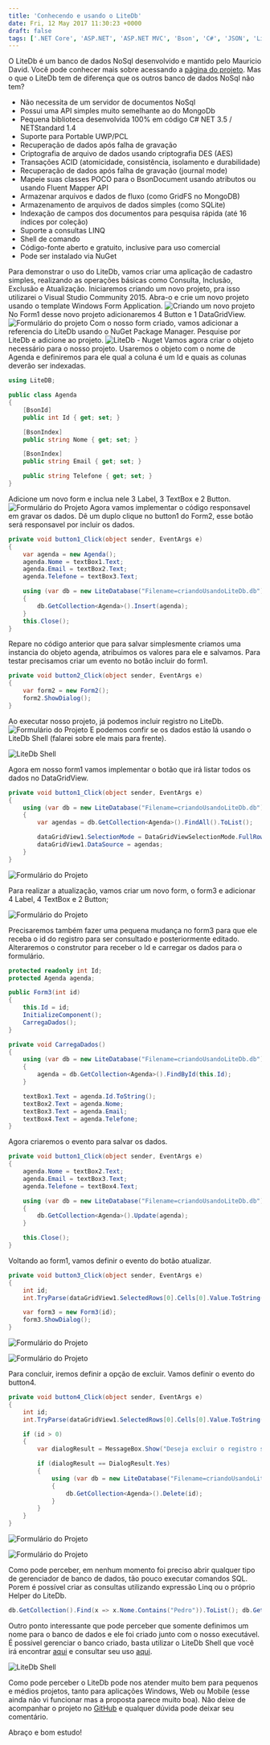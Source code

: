 ```yaml
---
title: 'Conhecendo e usando o LiteDb'
date: Fri, 12 May 2017 11:30:23 +0000
draft: false
tags: ['.NET Core', 'ASP.NET', 'ASP.NET MVC', 'Bson', 'C#', 'JSON', 'LiteDb', 'LiteDb', 'Mauricio David', 'NoSql', 'NoSql']
---
```


O LiteDb é um banco de dados NoSql desenvolvido e mantido pelo Mauricio David. Você pode conhecer mais sobre acessando a [página do projeto](http://www.litedb.org/). Mas o que o LiteDb tem de diferença que os outros banco de dados NoSql não tem?

* Não necessita de um servidor de documentos NoSql
* Possui uma API simples muito semelhante ao do MongoDb
* Pequena biblioteca desenvolvida 100% em código C# NET 3.5 / NETStandard 1.4
* Suporte para Portable UWP/PCL
* Recuperação de dados após falha de gravação
* Criptografia de arquivo de dados usando criptografia DES (AES)
* Transações ACID (atomicidade, consistência, isolamento e durabilidade)
* Recuperação de dados após falha de gravação (journal mode)
* Mapeie suas classes POCO para o BsonDocument usando atributos ou usando Fluent Mapper API
* Armazenar arquivos e dados de fluxo (como GridFS no MongoDB)
* Armazenamento de arquivos de dados simples (como SQLite)
* Indexação de campos dos documentos para pesquisa rápida (até 16 índices por coleção)
* Suporte a consultas LINQ
* Shell de comando
* Código-fonte aberto e gratuito, inclusive para uso comercial
* Pode ser instalado via NuGet

Para demonstrar o uso do LiteDb, vamos criar uma aplicação de cadastro simples, realizando as operações básicas como Consulta, Inclusão, Exclusão e Atualização. Iniciaremos criando um novo projeto, pra isso utilizarei o Visual Studio Community 2015. Abra-o e crie um novo projeto usando o template Windows Form Application. ![Criando um novo projeto](/contents/2017/04/criando_usando_litedb_001-1.png) No Form1 desse novo projeto adicionaremos 4 Button e 1 DataGridView. ![Formulário do projeto](/contents/2017/04/criando_usando_litedb_002-1.png) Com o nosso form criado, vamos adicionar a referencia do LiteDb usando o NuGet Package Manager. Pesquise por LiteDb e adicione ao projeto. ![LiteDb - Nuget](/contents/2017/04/criando_usando_litedb_003-1.png) Vamos agora criar o objeto necessário para o nosso projeto. Usaremos o objeto com o nome de Agenda e definiremos para ele qual a coluna é um Id e quais as colunas deverão ser indexadas.

```csharp
using LiteDB;

public class Agenda
{
    [BsonId]
    public int Id { get; set; }

    [BsonIndex]
    public string Nome { get; set; }

    [BsonIndex]
    public string Email { get; set; }

    public string Telefone { get; set; }
}
```

Adicione um novo form e inclua nele 3 Label, 3 TextBox e 2 Button. ![Formulário do Projeto](/contents/2017/04/criando_usando_litedb_004-1.png) Agora vamos implementar o código responsavel em gravar os dados. Dê um duplo clique no button1 do Form2, esse botão será responsavel por incluir os dados.

```csharp
private void button1_Click(object sender, EventArgs e)
{
    var agenda = new Agenda();
    agenda.Nome = textBox1.Text;
    agenda.Email = textBox2.Text;
    agenda.Telefone = textBox3.Text;

    using (var db = new LiteDatabase("Filename=criandoUsandoLiteDb.db"))
    {
        db.GetCollection<Agenda>().Insert(agenda);
    }
    this.Close();
}
```

Repare no código anterior que para salvar simplesmente criamos uma instancia do objeto agenda, atribuimos os valores para ele e salvamos. Para testar precisamos criar um evento no botão incluir do form1.

```csharp
private void button2_Click(object sender, EventArgs e)
{
    var form2 = new Form2();
    form2.ShowDialog();
}
```

Ao executar nosso projeto, já podemos incluir registro no LiteDb. ![Formulário do Projeto](/contents/2017/04/criando_usando_litedb_005-1.png) E podemos confir se os dados estão lá usando o LiteDb Shell (falarei sobre ele mais para frente). 

![LiteDb Shell](/contents/2017/04/criando_usando_litedb_006-1.png) 

Agora em nosso form1 vamos implementar o botão que irá listar todos os dados no DataGridView.

```csharp
private void button1_Click(object sender, EventArgs e)
{
    using (var db = new LiteDatabase("Filename=criandoUsandoLiteDb.db"))
    {
        var agendas = db.GetCollection<Agenda>().FindAll().ToList();

        dataGridView1.SelectionMode = DataGridViewSelectionMode.FullRowSelect;
        dataGridView1.DataSource = agendas;
    }
}
```

![Formulário do Projeto](/contents/2017/04/criando_usando_litedb_007-1.png) 

Para realizar a atualização, vamos criar um novo form, o form3 e adicionar 4 Label, 4 TextBox e 2 Button; 

![Formulário do Projeto](/contents/2017/04/criando_usando_litedb_008-1.png) 

Precisaremos também fazer uma pequena mudança no form3 para que ele receba o id do registro para ser consultado e posteriormente editado. Alteraremos o construtor para receber o Id e carregar os dados para o formulário.

```csharp
protected readonly int Id;
protected Agenda agenda;

public Form3(int id)
{
    this.Id = id;
    InitializeComponent();
    CarregaDados();
}

private void CarregaDados()
{
    using (var db = new LiteDatabase("Filename=criandoUsandoLiteDb.db"))
    {
        agenda = db.GetCollection<Agenda>().FindById(this.Id);
    }

    textBox1.Text = agenda.Id.ToString();
    textBox2.Text = agenda.Nome;
    textBox3.Text = agenda.Email;
    textBox4.Text = agenda.Telefone;
}
```

Agora criaremos o evento para salvar os dados.

```csharp
private void button1_Click(object sender, EventArgs e)
{
    agenda.Nome = textBox2.Text;
    agenda.Email = textBox3.Text;
    agenda.Telefone = textBox4.Text;

    using (var db = new LiteDatabase("Filename=criandoUsandoLiteDb.db"))
    {
        db.GetCollection<Agenda>().Update(agenda);
    }

    this.Close();
}
```

Voltando ao form1, vamos definir o evento do botão atualizar.

```csharp
private void button3_Click(object sender, EventArgs e)
{
    int id;
    int.TryParse(dataGridView1.SelectedRows[0].Cells[0].Value.ToString(), out id);

    var form3 = new Form3(id);
    form3.ShowDialog();
}
```

![Formulário do Projeto](/contents/2017/04/criando_usando_litedb_009-1.png) 

![Formulário do Projeto](/contents/2017/04/criando_usando_litedb_010-1.png) 

Para concluir, iremos definir a opção de excluir. Vamos definir o evento do button4.

```csharp
private void button4_Click(object sender, EventArgs e)
{
    int id;
    int.TryParse(dataGridView1.SelectedRows[0].Cells[0].Value.ToString(), out id);

    if (id > 0)
    {
        var dialogResult = MessageBox.Show("Deseja excluir o registro selecionado?", "Excluir", MessageBoxButtons.YesNo, MessageBoxIcon.Question, MessageBoxDefaultButton.Button2);

        if (dialogResult == DialogResult.Yes)
        {
            using (var db = new LiteDatabase("Filename=criandoUsandoLiteDb.db"))
            {
                db.GetCollection<Agenda>().Delete(id);
            }
        }
    }
}
```

![Formulário do Projeto](/contents/2017/04/criando_usando_litedb_011-1.png) 

![Formulário do Projeto](/contents/2017/04/criando_usando_litedb_012-1.png) 

Como pode perceber, em nenhum momento foi preciso abrir qualquer tipo de gerenciador de banco de dados, tão pouco executar comandos SQL. Porem é possível criar as consultas utilizando expressão Linq ou o próprio Helper do LiteDb.

```csharp
db.GetCollection().Find(x => x.Nome.Contains("Pedro")).ToList(); db.GetCollection().Find(Query.Contains("Nome", "Pedro"));
```

Outro ponto interessante que pode perceber que somente definimos um nome para o banco de dados e ele foi criado junto com o nosso executável. É possível gerenciar o banco criado, basta utilizar o LiteDb Shell que você irá encontrar [aqui](https://github.com/mbdavid/LiteDB/releases) e consultar seu uso [aqui](https://github.com/mbdavid/LiteDB/wiki/Shell). 

![LiteDb Shell](/contents/2017/04/criando_usando_litedb_013-1.png)

Como pode perceber o LiteDb pode nos atender muito bem para pequenos e médios projetos, tanto para aplicações Windows, Web ou Mobile (esse ainda não vi funcionar mas a proposta parece muito boa). Não deixe de acompanhar o projeto no [GitHub](https://github.com/ferronicardoso/ConhecendoUsandoLiteDb) e qualquer dúvida pode deixar seu comentário. 

Abraço e bom estudo!
